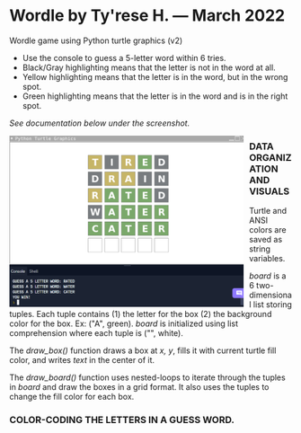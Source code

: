 # Wordle by Ty'rese H. — March 2022

Wordle game using Python turtle graphics (v2)

* Use the console to guess a 5-letter word within 6 tries.
* Black/Gray highlighting means that the letter is not in the word at all.
* Yellow highlighting means that the letter is in the word, but in the wrong spot.
* Green highlighting means that the letter is in the word and is in the right spot.

_See documentation below under the screenshot._

<img src="screen.png"
     alt="screenshot"
     style="float: left; margin-right: 10px;" 
     width="417" 
     height="305"/>
     

### DATA ORGANIZATION AND VISUALS
Turtle and ANSI colors are saved as string variables.

_board_ is a 6 two-dimensional list storing tuples. 
Each tuple contains (1) the letter for the box (2) the background color for the box. Ex: ("A", green).
_board_ is initialized using list comprehension where each tuple is ("", white).

The _draw_box()_ function draws a box at _x, y_, fills it with current turtle fill color, and writes _text_ in the center of it.

The _draw_board()_ function uses nested-loops to iterate through the tuples in _board_ and draw the boxes in a grid format.
It also uses the tuples to change the fill color for each box. 

### COLOR-CODING THE LETTERS IN A GUESS WORD.
